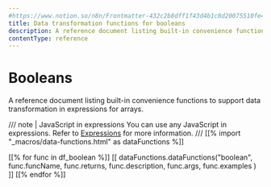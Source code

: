 ```yaml
---
#https://www.notion.so/n8n/Frontmatter-432c2b8dff1f43d4b1c8d20075510fe4
title: Data transformation functions for booleans
description: A reference document listing built-in convenience functions to support data transformation in expressions for booleans.
contentType: reference
---
```


# Booleans

A reference document listing built-in convenience functions to support data transformation in expressions for arrays.

/// note | JavaScript in expressions
You can use any JavaScript in expressions. Refer to [Expressions](/code/expressions/) for more information.
///
[[% import "_macros/data-functions.html" as dataFunctions %]]

[[% for func in df_boolean %]]
[[ dataFunctions.dataFunctions("boolean", func.funcName, func.returns, func.description, func.args, func.examples ) ]]
[[% endfor %]]
